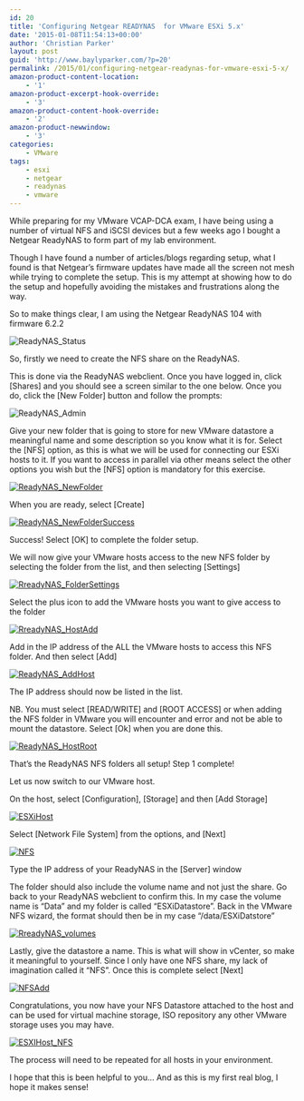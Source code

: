 ```yaml
---
id: 20
title: 'Configuring Netgear READYNAS  for VMware ESXi 5.x'
date: '2015-01-08T11:54:13+00:00'
author: 'Christian Parker'
layout: post
guid: 'http://www.baylyparker.com/?p=20'
permalink: /2015/01/configuring-netgear-readynas-for-vmware-esxi-5-x/
amazon-product-content-location:
    - '1'
amazon-product-excerpt-hook-override:
    - '3'
amazon-product-content-hook-override:
    - '2'
amazon-product-newwindow:
    - '3'
categories:
    - VMware
tags:
    - esxi
    - netgear
    - readynas
    - vmware
---
```


While preparing for my VMware VCAP-DCA exam, I have being using a number of virtual NFS and iSCSI devices but a few weeks ago I bought a Netgear ReadyNAS to form part of my lab environment.

Though I have found a number of articles/blogs regarding setup, what I found is that Netgear’s firmware updates have made all the screen not mesh while trying to complete the setup. This is my attempt at showing how to do the setup and hopefully avoiding the mistakes and frustrations along the way.

So to make things clear, I am using the Netgear ReadyNAS 104 with firmware 6.2.2

![ReadyNAS_Status](https://i0.wp.com/www.baylyparker.com/wp-content/uploads/2015/01/ReadyNAS_Status.png?resize=300%2C114)

So, firstly we need to create the NFS share on the ReadyNAS.

This is done via the ReadyNAS webclient. Once you have logged in, click \[Shares\] and you should see a screen similar to the one below. Once you do, click the \[New Folder\] button and follow the prompts:

![ReadyNAS_Admin](https://i0.wp.com/www.baylyparker.com/wp-content/uploads/2015/01/ReadyNAS_Admin.png?resize=300%2C78)

Give your new folder that is going to store for new VMware datastore a meaningful name and some description so you know what it is for. Select the \[NFS\] option, as this is what we will be used for connecting our ESXi hosts to it. If you want to access in parallel via other means select the other options you wish but the \[NFS\] option is mandatory for this exercise.

[![ReadyNAS_NewFolder](https://i0.wp.com/www.baylyparker.com/wp-content/uploads/2015/01/ReadyNAS_NewFolder.png?resize=300%2C194)](https://i0.wp.com/www.baylyparker.com/wp-content/uploads/2015/01/ReadyNAS_NewFolder.png)

When you are ready, select \[Create\]

[![ReadyNAS_NewFolderSuccess](https://i0.wp.com/www.baylyparker.com/wp-content/uploads/2015/01/ReadyNAS_NewFolderSuccess.png?resize=300%2C155)](https://i0.wp.com/www.baylyparker.com/wp-content/uploads/2015/01/ReadyNAS_NewFolderSuccess.png)

Success! Select \[OK\] to complete the folder setup.

We will now give your VMware hosts access to the new NFS folder by selecting the folder from the list, and then selecting \[Settings\]

[![RreadyNAS_FolderSettings](https://i0.wp.com/www.baylyparker.com/wp-content/uploads/2015/01/RreadyNAS_FolderSettings.png?resize=300%2C129)](https://i0.wp.com/www.baylyparker.com/wp-content/uploads/2015/01/RreadyNAS_FolderSettings.png)

Select the plus icon to add the VMware hosts you want to give access to the folder

[![RreadyNAS_HostAdd](https://i0.wp.com/www.baylyparker.com/wp-content/uploads/2015/01/RreadyNAS_HostAdd.png?resize=300%2C98)](https://i0.wp.com/www.baylyparker.com/wp-content/uploads/2015/01/RreadyNAS_HostAdd.png)

Add in the IP address of the ALL the VMware hosts to access this NFS folder. And then select \[Add\]

[![ReadyNAS_AddHost](https://i0.wp.com/www.baylyparker.com/wp-content/uploads/2015/01/ReadyNAS_AddHost.png?resize=300%2C135)](https://i0.wp.com/www.baylyparker.com/wp-content/uploads/2015/01/ReadyNAS_AddHost.png)

The IP address should now be listed in the list.

NB. You must select \[READ/WRITE\] and \[ROOT ACCESS\] or when adding the NFS folder in VMware you will encounter and error and not be able to mount the datastore. Select \[Ok\] when you are done this.

[![ReadyNAS_HostRoot](https://i0.wp.com/www.baylyparker.com/wp-content/uploads/2015/01/ReadyNAS_HostRoot.png?resize=300%2C163)](https://i0.wp.com/www.baylyparker.com/wp-content/uploads/2015/01/ReadyNAS_HostRoot.png)

That’s the ReadyNAS NFS folders all setup! Step 1 complete!

Let us now switch to our VMware host.

On the host, select \[Configuration\], \[Storage\] and then \[Add Storage\]

[![ESXiHost](https://i0.wp.com/www.baylyparker.com/wp-content/uploads/2015/01/ESXiHost.png?resize=300%2C52)](https://i0.wp.com/www.baylyparker.com/wp-content/uploads/2015/01/ESXiHost.png)

Select \[Network File System\] from the options, and \[Next\]

[![NFS](https://i0.wp.com/www.baylyparker.com/wp-content/uploads/2015/01/NFS.png?resize=300%2C234)](https://i0.wp.com/www.baylyparker.com/wp-content/uploads/2015/01/NFS.png)

Type the IP address of your ReadyNAS in the \[Server\] window

The folder should also include the volume name and not just the share. Go back to your ReadyNAS webclient to confirm this. In my case the volume name is “Data” and my folder is called “ESXiDatastore”. Back in the VMware NFS wizard, the format should then be in my case “/data/ESXiDatstore”

[![RreadyNAS_volumes](https://i0.wp.com/www.baylyparker.com/wp-content/uploads/2015/01/RreadyNAS_volumes.png?resize=300%2C298)](https://i0.wp.com/www.baylyparker.com/wp-content/uploads/2015/01/RreadyNAS_volumes.png)

Lastly, give the datastore a name. This is what will show in vCenter, so make it meaningful to yourself. Since I only have one NFS share, my lack of imagination called it “NFS”. Once this is complete select \[Next\]

[![NFSAdd](https://i0.wp.com/www.baylyparker.com/wp-content/uploads/2015/01/NFSAdd.png?resize=300%2C236)](https://i0.wp.com/www.baylyparker.com/wp-content/uploads/2015/01/NFSAdd.png)

Congratulations, you now have your NFS Datastore attached to the host and can be used for virtual machine storage, ISO repository any other VMware storage uses you may have.

[![ESXIHost_NFS](https://i0.wp.com/www.baylyparker.com/wp-content/uploads/2015/01/ESXIHost_NFS.png?resize=300%2C137)](https://i0.wp.com/www.baylyparker.com/wp-content/uploads/2015/01/ESXIHost_NFS.png)

The process will need to be repeated for all hosts in your environment.

I hope that this is been helpful to you… And as this is my first real blog, I hope it makes sense!